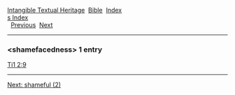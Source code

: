 [Intangible Textual Heritage](../../index)  [Bible](../index) 
[Index](index)   
[s Index](_s_)  
  [Previous](c10107)  [Next](c10109) 

------------------------------------------------------------------------

### &lt;shamefacedness&gt; 1 entry

[Ti1 2:9](../kjv/ti1002.htm#009)  

------------------------------------------------------------------------

[Next: shameful (2)](c10109)
